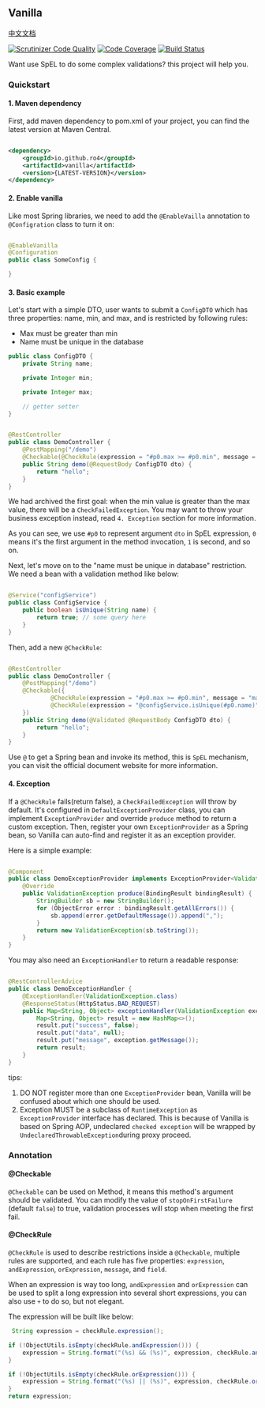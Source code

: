 ## Vanilla
[中文文档](https://github.com/ro4/vanilla/blob/main/README-zh.md)

[![Scrutinizer Code Quality](https://scrutinizer-ci.com/g/ro4/vanilla/badges/quality-score.png?b=main)](https://scrutinizer-ci.com/g/ro4/vanilla/?branch=main)
[![Code Coverage](https://scrutinizer-ci.com/g/ro4/vanilla/badges/coverage.png?b=main)](https://scrutinizer-ci.com/g/ro4/vanilla/?branch=main)
[![Build Status](https://scrutinizer-ci.com/g/ro4/vanilla/badges/build.png?b=main)](https://scrutinizer-ci.com/g/ro4/vanilla/build-status/main)


Want use SpEL to do some complex validations? this project will help you.

### Quickstart

#### 1. Maven dependency

First, add maven dependency to pom.xml of your project, you can find the latest version at Maven Central.

```xml

<dependency>
    <groupId>io.github.ro4</groupId>
    <artifactId>vanilla</artifactId>
    <version>{LATEST-VERSION}</version>
</dependency>
```

#### 2. Enable vanilla

Like most Spring libraries, we need to add the `@EnableVailla` annotation to `@Configration` class to turn it on:

```java

@EnableVanilla
@Configuration
public class SomeConfig {

}
```

#### 3. Basic example

Let's start with a simple DTO, user wants to submit a `ConfigDTO` which has three properties: name, min, and max, and is restricted by following rules:

* Max must be greater than min
* Name must be unique in the database

```java
public class ConfigDTO {
    private String name;

    private Integer min;

    private Integer max;

    // getter setter 
}
```

```java

@RestController
public class DemoController {
    @PostMapping("/demo")
    @Checkable(@CheckRule(expression = "#p0.max >= #p0.min", message = "max must greater than min"))
    public String demo(@RequestBody ConfigDTO dto) {
        return "hello";
    }
}
```

We had archived the first goal: when the min value is greater than the max value, there will be a `CheckFailedException`. You may want to throw your business exception instead, read `4. Exception` section for more information.

As you can see, we use `#p0` to represent argument `dto` in SpEL expression, `0` means it's the first argument in the method invocation, `1` is second, and so on.  

Next, let's move on to the "name must be unique in database" restriction. We need a bean with a validation method like below:

```java

@Service("configService")
public class ConfigService {
    public boolean isUnique(String name) {
        return true; // some query here
    }
}
```

Then, add a new `@CheckRule`:

```java

@RestController
public class DemoController {
    @PostMapping("/demo")
    @Checkable({
            @CheckRule(expression = "#p0.max >= #p0.min", message = "max must greater than min"),
            @CheckRule(expression = "@configService.isUnique(#p0.name)", message = "name already exists")
    })
    public String demo(@Validated @RequestBody ConfigDTO dto) {
        return "hello";
    }
}
```

Use `@` to get a Spring bean and invoke its method, this is `SpEL` mechanism, you can visit the official document website for more information.

#### 4. Exception

If a `@CheckRule` fails(return false), a `CheckFailedException` will throw by default. It's configured in `DefaultExceptionProvider` class, you can implement `ExceptionProvider` and override `produce` method to return a custom exception. Then, register your own `ExceptionProvider` as a Spring bean, so Vanilla can auto-find and register it as an exception provider.

Here is a simple example:

```java

@Component
public class DemoExceptionProvider implements ExceptionProvider<ValidationException> {
    @Override
    public ValidationException produce(BindingResult bindingResult) {
        StringBuilder sb = new StringBuilder();
        for (ObjectError error : bindingResult.getAllErrors()) {
            sb.append(error.getDefaultMessage()).append(",");
        }
        return new ValidationException(sb.toString());
    }
}

```

You may also need an `ExceptionHandler` to return a readable response:

```java

@RestControllerAdvice
public class DemoExceptionHandler {
    @ExceptionHandler(ValidationException.class)
    @ResponseStatus(HttpStatus.BAD_REQUEST)
    public Map<String, Object> exceptionHandler(ValidationException exception) {
        Map<String, Object> result = new HashMap<>();
        result.put("success", false);
        result.put("data", null);
        result.put("message", exception.getMessage());
        return result;
    }
}

```

tips:

1. DO NOT register more than one `ExceptionProvider` bean, Vanilla will be confused about which one should be used.
2. Exception MUST be a subclass of `RuntimeException` as `ExceptionProvider` interface has declared. This is because of Vanilla is based on Spring AOP, undeclared `checked exception` will be wrapped by `UndeclaredThrowableException`during proxy proceed.

### Annotation

#### @Checkable

`@Checkable` can be used on Method, it means this method's argument should be validated. You can modify the value of `stopOnFirstFailure` (default `false`) to true, validation processes will stop when meeting the first fail.

#### @CheckRule

`@CheckRule` is used to describe restrictions inside a `@Checkable`, multiple rules are supported, and each rule has five properties: `expression`, `andExpression`, `orExpression`, `message`, and `field`.     

When an expression is way too long, `andExpression` and `orExpression` can be used to split a long expression into several short expressions, you can also use `+` to do so, but not elegant.    

The expression will be built like below:

```groovy
 String expression = checkRule.expression();

if (!ObjectUtils.isEmpty(checkRule.andExpression())) {
    expression = String.format("(%s) && (%s)", expression, checkRule.andExpression());
}

if (!ObjectUtils.isEmpty(checkRule.orExpression())) {
    expression = String.format("(%s) || (%s)", expression, checkRule.orExpression());
}
return expression;
```